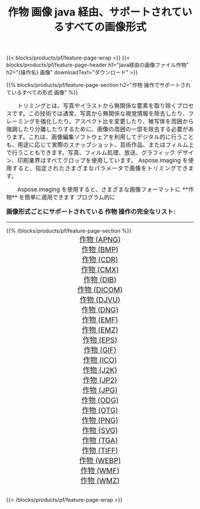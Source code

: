 ﻿---
title: 作物 画像 java 経由、サポートされているすべての画像形式 
weight: 3920
url: /ja/java/crop/ 
lang: ja
langdirlevel: 2
locales: zh-hans,ja,it,ru,de,es,fr,nl,id,lt,pl,pt,vi,tr,ko,zh-hant,ar,hi,th,sv,cs,uk,he
description: Aspose.Imaging を使用すると、java 経由で簡単に 作物 イメージを作成できます
---

{{< blocks/products/pf/feature-page-wrap >}}
{{< blocks/products/pf/feature-page-header h1="java経由の画像ファイル作物" h2="{操作名} 画像" downloadText="ダウンロード" >}}


{{% blocks/products/pf/feature-page-section  h2="作物 操作でサポートされているすべての形式 画像" %}}
<p align="justify" style="text-indent:2em;font-size:15px;">
トリミングとは、写真やイラストから無関係な要素を取り除くプロセスです。この技術では通常、写真から無関係な視覚情報を除去したり、フレーミングを強化したり、アスペクト比を変更したり、被写体を周囲から強調したり分離したりするために、画像の周囲の一部を除去する必要があります。これは、画像編集ソフトウェアを利用してデジタル的に行うことも、用途に応じて実際のスナップショット、芸術作品、またはフィルム上で行うこともできます。写真、フィルム処理、放送、グラフィック デザイン、印刷業界はすべてクロップを使用しています。 Aspose.Imaging を使用すると、指定されたさまざまなパラメータで画像をトリミングできます。
</p>
<p align="justify" style="text-indent:2em;font-size:15px;">
Aspose.Imaging を使用すると、さまざまな画像フォーマットに **作物** を簡単に適用できます プログラム的に
</p>
<h3 style="margin-top:16px;">
画像形式ごとにサポートされている 作物 操作の完全なリスト:
</h3>
<hr/>
{{% /blocks/products/pf/feature-page-section %}}
<div class="container-fluid productfamilypage bg-gray">
    <div class="convertypes bg-gray agp-content section">
        <div class="container">
		<div class="row other-converters" style="gap: 10px;font-size: 19px;text-align:center;">
		    <div class='col-md-3 other-converter remove-lp remove-rp'><a href="/imaging/ja/java/crop/apng/" style="padding:15px;">作物 (APNG)</a></div><div class='col-md-3 other-converter remove-lp remove-rp'><a href="/imaging/ja/java/crop/bmp/" style="padding:15px;">作物 (BMP)</a></div><div class='col-md-3 other-converter remove-lp remove-rp'><a href="/imaging/ja/java/crop/cdr/" style="padding:15px;">作物 (CDR)</a></div><div class='col-md-3 other-converter remove-lp remove-rp'><a href="/imaging/ja/java/crop/cmx/" style="padding:15px;">作物 (CMX)</a></div><div class='col-md-3 other-converter remove-lp remove-rp'><a href="/imaging/ja/java/crop/dib/" style="padding:15px;">作物 (DIB)</a></div><div class='col-md-3 other-converter remove-lp remove-rp'><a href="/imaging/ja/java/crop/dicom/" style="padding:15px;">作物 (DICOM)</a></div><div class='col-md-3 other-converter remove-lp remove-rp'><a href="/imaging/ja/java/crop/djvu/" style="padding:15px;">作物 (DJVU)</a></div><div class='col-md-3 other-converter remove-lp remove-rp'><a href="/imaging/ja/java/crop/dng/" style="padding:15px;">作物 (DNG)</a></div><div class='col-md-3 other-converter remove-lp remove-rp'><a href="/imaging/ja/java/crop/emf/" style="padding:15px;">作物 (EMF)</a></div><div class='col-md-3 other-converter remove-lp remove-rp'><a href="/imaging/ja/java/crop/emz/" style="padding:15px;">作物 (EMZ)</a></div><div class='col-md-3 other-converter remove-lp remove-rp'><a href="/imaging/ja/java/crop/eps/" style="padding:15px;">作物 (EPS)</a></div><div class='col-md-3 other-converter remove-lp remove-rp'><a href="/imaging/ja/java/crop/gif/" style="padding:15px;">作物 (GIF)</a></div><div class='col-md-3 other-converter remove-lp remove-rp'><a href="/imaging/ja/java/crop/ico/" style="padding:15px;">作物 (ICO)</a></div><div class='col-md-3 other-converter remove-lp remove-rp'><a href="/imaging/ja/java/crop/j2k/" style="padding:15px;">作物 (J2K)</a></div><div class='col-md-3 other-converter remove-lp remove-rp'><a href="/imaging/ja/java/crop/jp2/" style="padding:15px;">作物 (JP2)</a></div><div class='col-md-3 other-converter remove-lp remove-rp'><a href="/imaging/ja/java/crop/jpg/" style="padding:15px;">作物 (JPG)</a></div><div class='col-md-3 other-converter remove-lp remove-rp'><a href="/imaging/ja/java/crop/odg/" style="padding:15px;">作物 (ODG)</a></div><div class='col-md-3 other-converter remove-lp remove-rp'><a href="/imaging/ja/java/crop/otg/" style="padding:15px;">作物 (OTG)</a></div><div class='col-md-3 other-converter remove-lp remove-rp'><a href="/imaging/ja/java/crop/png/" style="padding:15px;">作物 (PNG)</a></div><div class='col-md-3 other-converter remove-lp remove-rp'><a href="/imaging/ja/java/crop/svg/" style="padding:15px;">作物 (SVG)</a></div><div class='col-md-3 other-converter remove-lp remove-rp'><a href="/imaging/ja/java/crop/tga/" style="padding:15px;">作物 (TGA)</a></div><div class='col-md-3 other-converter remove-lp remove-rp'><a href="/imaging/ja/java/crop/tiff/" style="padding:15px;">作物 (TIFF)</a></div><div class='col-md-3 other-converter remove-lp remove-rp'><a href="/imaging/ja/java/crop/webp/" style="padding:15px;">作物 (WEBP)</a></div><div class='col-md-3 other-converter remove-lp remove-rp'><a href="/imaging/ja/java/crop/wmf/" style="padding:15px;">作物 (WMF)</a></div><div class='col-md-3 other-converter remove-lp remove-rp'><a href="/imaging/ja/java/crop/wmz/" style="padding:15px;">作物 (WMZ)</a></div>
                </div>
        </div>
    </div>
</div>
<br/>

{{< /blocks/products/pf/feature-page-wrap >}}
